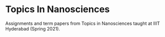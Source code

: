 # Topics In Nanosciences

Assignments and term papers from Topics in Nanosciences taught at IIIT Hyderabad (Spring 2021).
